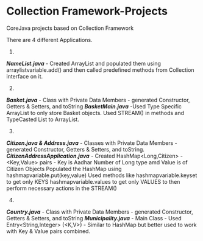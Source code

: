 # Collection Framework-Projects
CoreJava projects based on Collection Framework

There are 4 different Applications.

1)
***NameList.java*** - Created ArrayList and populated them using arraylistvariable.add() and then called predefined methods from Collection interface on it.

2)
***Basket.java*** - Class with Private Data Members - generated Constructor, Getters & Setters, and toString
***BasketMain.java*** -Used Type Specific ArrayList<Basket> to only store Basket objects. Used STREAM() in methods and TypeCasted List to ArrayList. 
  
3)  
***Citizen.java & Address.java*** - Classes with Private Data Members - generated Constructor, Getters & Setters, and toString.
***CitizenAddressApplication.java*** - Created HashMap<Long,Citizen> - <Key,Value> pairs - Key is Aadhar Number of Long type amd Value is of Citizen Objects
                                 Populated the HashMap using hashmapvariable.put(key,value)
                                 Used methods like hashmapvariable.keyset to get only KEYS
                                                   hashmapvariable.values to get only VALUES to then perform necessary actions in the STREAM()
  
4)
***Country.java*** - Class with Private Data Members - generated Constructor, Getters & Setters, and toString
***Municipality.java*** - Main Class - Used Entry<String,Integer> (<K,V>) - Similar to HashMap but better used to work with Key & Value pairs combined.
 
